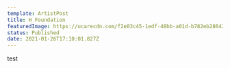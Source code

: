 ```yaml
---
template: ArtistPost
title: H Foundation
featuredImage: https://ucarecdn.com/f2e03c45-1edf-48bb-a01d-b782eb28642a/
status: Published
date: 2021-01-26T17:10:01.827Z
---
```

test